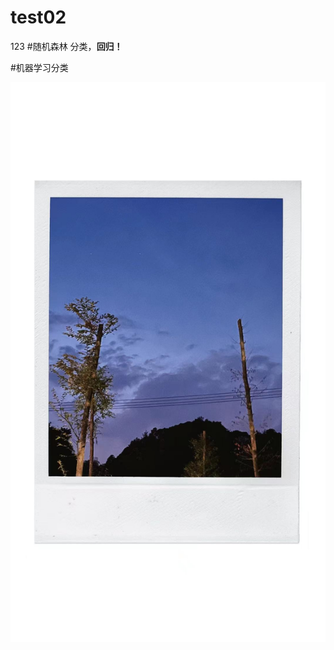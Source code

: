 # test02
123
#随机森林
   分类，**回归！**
   
   #机器学习分类
   
   ![image](https://github.com/VirAurora/test02/blob/main/galaxy/night.jpg)
 
